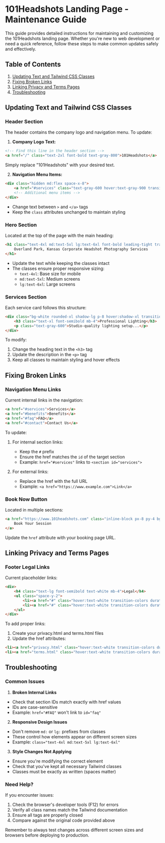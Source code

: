 # 101Headshots Landing Page - Maintenance Guide

This guide provides detailed instructions for maintaining and customizing the 101Headshots landing page. Whether you're new to web development or need a quick reference, follow these steps to make common updates safely and effectively.

## Table of Contents
1. [Updating Text and Tailwind CSS Classes](#updating-text-and-tailwind-css-classes)
2. [Fixing Broken Links](#fixing-broken-links)
3. [Linking Privacy and Terms Pages](#linking-privacy-and-terms-pages)
4. [Troubleshooting](#troubleshooting)

## Updating Text and Tailwind CSS Classes

### Header Section
The header contains the company logo and navigation menu. To update:

1. **Company Logo Text:**
```html
<!-- Find this line in the header section -->
<a href="/" class="text-2xl font-bold text-gray-800">101Headshots</a>
```
Simply replace "101Headshots" with your desired text.

2. **Navigation Menu Items:**
```html
<div class="hidden md:flex space-x-8">
    <a href="#services" class="text-gray-600 hover:text-gray-900 transition-colors duration-300">Services</a>
    <!-- Additional menu items -->
</div>
```
- Change text between `>` and `</a>` tags
- Keep the `class` attributes unchanged to maintain styling

### Hero Section
Located at the top of the page with the main heading:

```html
<h1 class="text-4xl md:text-5xl lg:text-6xl font-bold leading-tight tracking-tight text-gray-900 mb-6">
    Overland Park, Kansas Corporate Headshot Photography Services
</h1>
```
- Update the text while keeping the classes intact
- The classes ensure proper responsive sizing:
  - `text-4xl`: Base size for mobile
  - `md:text-5xl`: Medium screens
  - `lg:text-6xl`: Large screens

### Services Section
Each service card follows this structure:
```html
<div class="bg-white rounded-xl shadow-lg p-8 hover:shadow-xl transition-shadow duration-300">
    <h3 class="text-xl font-semibold mb-4">Professional Lighting</h3>
    <p class="text-gray-600">Studio-quality lighting setup...</p>
</div>
```
To modify:
1. Change the heading text in the `<h3>` tag
2. Update the description in the `<p>` tag
3. Keep all classes to maintain styling and hover effects

## Fixing Broken Links

### Navigation Menu Links
Current internal links in the navigation:
```html
<a href="#services">Services</a>
<a href="#benefits">Benefits</a>
<a href="#faq">FAQ</a>
<a href="#contact">Contact Us</a>
```

To update:
1. For internal section links:
   - Keep the `#` prefix
   - Ensure the href matches the `id` of the target section
   - Example: `href="#services"` links to `<section id="services">`

2. For external links:
   - Replace the href with the full URL
   - Example: `<a href="https://www.example.com">Link</a>`

### Book Now Button
Located in multiple sections:
```html
<a href="https://www.101headshots.com" class="inline-block px-8 py-4 bg-blue-600...">
    Book Your Session
</a>
```
Update the `href` attribute with your booking page URL.

## Linking Privacy and Terms Pages

### Footer Legal Links
Current placeholder links:
```html
<div>
    <h4 class="text-lg font-semibold text-white mb-4">Legal</h4>
    <ul class="space-y-2">
        <li><a href="#" class="hover:text-white transition-colors duration-300">Privacy Policy</a></li>
        <li><a href="#" class="hover:text-white transition-colors duration-300">Terms of Service</a></li>
    </ul>
</div>
```

To add proper links:
1. Create your privacy.html and terms.html files
2. Update the href attributes:
```html
<li><a href="privacy.html" class="hover:text-white transition-colors duration-300">Privacy Policy</a></li>
<li><a href="terms.html" class="hover:text-white transition-colors duration-300">Terms of Service</a></li>
```

## Troubleshooting

### Common Issues

1. **Broken Internal Links**
- Check that section IDs match exactly with href values
- IDs are case-sensitive
- Example: `href="#FAQ"` won't link to `id="faq"`

2. **Responsive Design Issues**
- Don't remove `md:` or `lg:` prefixes from classes
- These control how elements appear on different screen sizes
- Example: `class="text-4xl md:text-5xl lg:text-6xl"`

3. **Style Changes Not Applying**
- Ensure you're modifying the correct element
- Check that you've kept all necessary Tailwind classes
- Classes must be exactly as written (spaces matter)

### Need Help?
If you encounter issues:
1. Check the browser's developer tools (F12) for errors
2. Verify all class names match the Tailwind documentation
3. Ensure all tags are properly closed
4. Compare against the original code provided above

Remember to always test changes across different screen sizes and browsers before deploying to production.